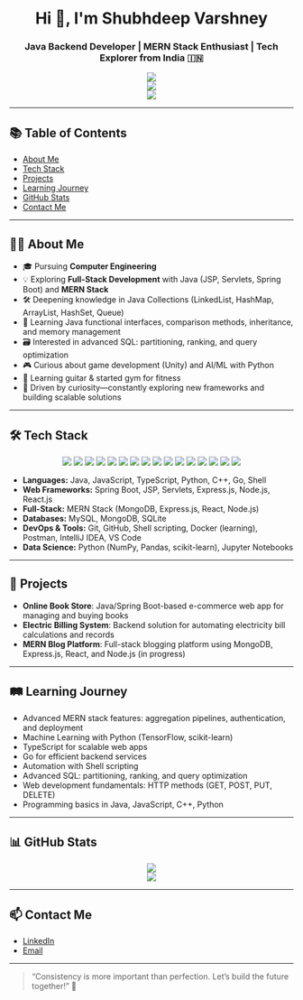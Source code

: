 <h1 align="center">Hi 👋, I'm Shubhdeep Varshney</h1>
<h3 align="center">Java Backend Developer | MERN Stack Enthusiast | Tech Explorer from India 🇮🇳</h3>

<p align="center">
  <img src="https://github-profile-trophy.vercel.app/?username=Shubhdeep-varshney&theme=tokyonight&no-frame=true" />
  <br/>
  <img src="https://github-readme-streak-stats.herokuapp.com/?user=Shubhdeep-varshney&theme=tokyonight" />
  <br/>
  <img src="https://komarev.com/ghpvc/?username=Shubhdeep-varshney&color=blue"/>
</p>

---

## 📚 Table of Contents
- [About Me](#about-me)
- [Tech Stack](#tech-stack)
- [Projects](#projects)
- [Learning Journey](#learning-journey)
- [GitHub Stats](#github-stats)
- [Contact Me](#contact-me)

---

## 👨‍💻 About Me

- 🎓 Pursuing **Computer Engineering**
- 💡 Exploring **Full-Stack Development** with Java (JSP, Servlets, Spring Boot) and **MERN Stack**
- 🛠️ Deepening knowledge in Java Collections (LinkedList, HashMap, ArrayList, HashSet, Queue)
- 🧩 Learning Java functional interfaces, comparison methods, inheritance, and memory management
- 🗃️ Interested in advanced SQL: partitioning, ranking, and query optimization
- 🎮 Curious about game development (Unity) and AI/ML with Python
- 🎸 Learning guitar & started gym for fitness
- 🚀 Driven by curiosity—constantly exploring new frameworks and building scalable solutions

---

## 🛠️ Tech Stack

<p align="center">
  <img src="https://img.shields.io/badge/Java-ED8B00?style=for-the-badge&logo=java&logoColor=white"/>
  <img src="https://img.shields.io/badge/Spring_Boot-6DB33F?style=for-the-badge&logo=spring-boot&logoColor=white"/>
  <img src="https://img.shields.io/badge/JavaScript-F7DF1E?style=for-the-badge&logo=javascript&logoColor=black"/>
  <img src="https://img.shields.io/badge/TypeScript-3178C6?style=for-the-badge&logo=typescript&logoColor=white"/>
  <img src="https://img.shields.io/badge/React-61DAFB?style=for-the-badge&logo=react&logoColor=black"/>
  <img src="https://img.shields.io/badge/Node.js-339933?style=for-the-badge&logo=node.js&logoColor=white"/>
  <img src="https://img.shields.io/badge/Express.js-404D59?style=for-the-badge&logo=express&logoColor=white"/>
  <img src="https://img.shields.io/badge/MongoDB-4EA94B?style=for-the-badge&logo=mongodb&logoColor=white"/>
  <img src="https://img.shields.io/badge/MySQL-4479A1?style=for-the-badge&logo=mysql&logoColor=white"/>
  <img src="https://img.shields.io/badge/HTML5-E34F26?style=for-the-badge&logo=html5&logoColor=white"/>
  <img src="https://img.shields.io/badge/CSS3-1572B6?style=for-the-badge&logo=css3&logoColor=white"/>
  <img src="https://img.shields.io/badge/Git-F05032?style=for-the-badge&logo=git&logoColor=white"/>
  <img src="https://img.shields.io/badge/GitHub-181717?style=for-the-badge&logo=github&logoColor=white"/>
  <img src="https://img.shields.io/badge/Postman-FF6C37?style=for-the-badge&logo=postman&logoColor=white"/>
  <img src="https://img.shields.io/badge/Docker-2496ED?style=for-the-badge&logo=docker&logoColor=white"/>
  <img src="https://img.shields.io/badge/Python-3776AB?style=for-the-badge&logo=python&logoColor=white"/>
</p>

- **Languages:** Java, JavaScript, TypeScript, Python, C++, Go, Shell
- **Web Frameworks:** Spring Boot, JSP, Servlets, Express.js, Node.js, React.js
- **Full-Stack:** MERN Stack (MongoDB, Express.js, React, Node.js)
- **Databases:** MySQL, MongoDB, SQLite
- **DevOps & Tools:** Git, GitHub, Shell scripting, Docker (learning), Postman, IntelliJ IDEA, VS Code
- **Data Science:** Python (NumPy, Pandas, scikit-learn), Jupyter Notebooks

---

## 🚀 Projects

- **Online Book Store**: Java/Spring Boot-based e-commerce web app for managing and buying books
- **Electric Billing System**: Backend solution for automating electricity bill calculations and records
- **MERN Blog Platform**: Full-stack blogging platform using MongoDB, Express.js, React, and Node.js (in progress)

---

## 🛤️ Learning Journey

- Advanced MERN stack features: aggregation pipelines, authentication, and deployment
- Machine Learning with Python (TensorFlow, scikit-learn)
- TypeScript for scalable web apps
- Go for efficient backend services
- Automation with Shell scripting
- Advanced SQL: partitioning, ranking, and query optimization
- Web development fundamentals: HTTP methods (GET, POST, PUT, DELETE)
- Programming basics in Java, JavaScript, C++, Python

---

## 📊 GitHub Stats

<p align="center">
  <img src="https://github-readme-stats.vercel.app/api?username=Shubhdeep-varshney&show_icons=true&theme=tokyonight" />
  <br/>
  <img src="https://github-readme-stats.vercel.app/api/top-langs/?username=Shubhdeep-varshney&layout=compact&theme=tokyonight" />
</p>

---

## 📫 Contact Me

- [LinkedIn](https://linkedin.com/in/shubhdeep-varshney-a124192b9)
- [Email](mailto:shubhdeepvarshney02@gmail.com)

---

> “Consistency is more important than perfection. Let’s build the future together!” 🚀
